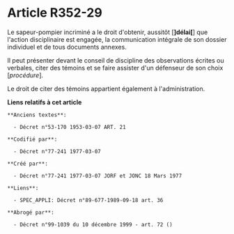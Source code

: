 # Article R352-29

Le sapeur-pompier incriminé a le droit d'obtenir, aussitôt [**]délai[**] que l'action disciplinaire est engagée, la
communication intégrale de son dossier individuel et de tous documents annexes.

Il peut présenter devant le conseil de discipline des observations écrites ou verbales, citer des témoins et se faire
assister d'un défenseur de son choix [*procédure*].

Le droit de citer des témoins appartient également à l'administration.

**Liens relatifs à cet article**

	**Anciens textes**:

	  - Décret n°53-170 1953-03-07 ART. 21

	**Codifié par**:

	  - Décret n°77-241 1977-03-07

	**Créé par**:

	  - Décret n°77-241 1977-03-07 JORF et JONC 18 Mars 1977

	**Liens**:

	  - SPEC_APPLI: Décret n°89-677-1989-09-18 art. 36

	**Abrogé par**:

	  - Décret n°99-1039 du 10 décembre 1999 - art. 72 ()
